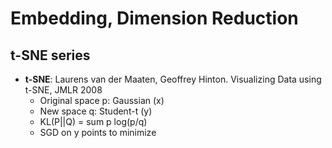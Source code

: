 # Embedding, Dimension Reduction

## t-SNE series
- **t-SNE**: Laurens van der Maaten, Geoffrey Hinton. Visualizing Data using t-SNE, JMLR 2008
	- Original space p: Gaussian (x)
	- New space q: Student-t (y)
	- KL(P||Q) = sum p log(p/q)
	- SGD on y points to minimize

